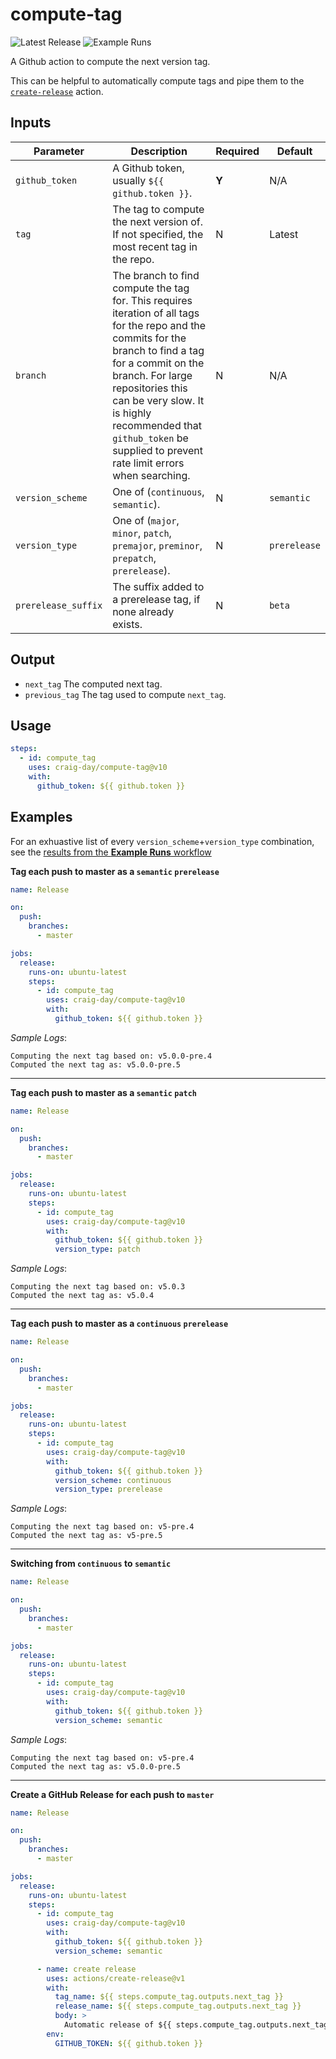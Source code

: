 # compute-tag

![Latest Release](https://img.shields.io/github/v/release/craig-day/compute-tag?label=Latest%20Release)
![Example Runs](https://github.com/craig-day/compute-tag/workflows/Example%20Runs/badge.svg)

A Github action to compute the next version tag.

This can be helpful to automatically compute tags and pipe them to the
[`create-release`](https://github.com/actions/create-release) action.

## Inputs

| Parameter           | Description                                                                                                                                                                                                                                                                                                           | Required | Default      |
| ------------------- | --------------------------------------------------------------------------------------------------------------------------------------------------------------------------------------------------------------------------------------------------------------------------------------------------------------------- | -------- | ------------ |
| `github_token`      | A Github token, usually `${{ github.token }}`.                                                                                                                                                                                                                                                                        | **Y**    | N/A          |
| `tag`               | The tag to compute the next version of. If not specified, the most recent tag in the repo.                                                                                                                                                                                                                            | N        | Latest       |
| `branch`            | The branch to find compute the tag for. This requires iteration of all tags for the repo and the commits for the branch to find a tag for a commit on the branch. For large repositories this can be very slow. It is highly recommended that `github_token` be supplied to prevent rate limit errors when searching. | N        | N/A          |
| `version_scheme`    | One of (`continuous`, `semantic`).                                                                                                                                                                                                                                                                                    | N        | `semantic`   |
| `version_type`      | One of (`major`, `minor`, `patch`, `premajor`, `preminor`, `prepatch`, `prerelease`).                                                                                                                                                                                                                                                         | N        | `prerelease` |
| `prerelease_suffix` | The suffix added to a prerelease tag, if none already exists.                                                                                                                                                                                                                                                         | N        | `beta`       |

## Output

- `next_tag` The computed next tag.
- `previous_tag` The tag used to compute `next_tag`.

## Usage

```yaml
steps:
  - id: compute_tag
    uses: craig-day/compute-tag@v10
    with:
      github_token: ${{ github.token }}
```

## Examples

For an exhuastive list of every `version_scheme`+`version_type` combination, see the
[results from the **Example Runs** workflow](https://github.com/craig-day/compute-tag/actions?query=workflow%3A%22Example+Runs%22)

**Tag each push to master as a `semantic` `prerelease`**

```yaml
name: Release

on:
  push:
    branches:
      - master

jobs:
  release:
    runs-on: ubuntu-latest
    steps:
      - id: compute_tag
        uses: craig-day/compute-tag@v10
        with:
          github_token: ${{ github.token }}
```

_Sample Logs_:

```
Computing the next tag based on: v5.0.0-pre.4
Computed the next tag as: v5.0.0-pre.5
```

---

**Tag each push to master as a `semantic` `patch`**

```yaml
name: Release

on:
  push:
    branches:
      - master

jobs:
  release:
    runs-on: ubuntu-latest
    steps:
      - id: compute_tag
        uses: craig-day/compute-tag@v10
        with:
          github_token: ${{ github.token }}
          version_type: patch
```

_Sample Logs_:

```
Computing the next tag based on: v5.0.3
Computed the next tag as: v5.0.4
```

---

**Tag each push to master as a `continuous` `prerelease`**

```yaml
name: Release

on:
  push:
    branches:
      - master

jobs:
  release:
    runs-on: ubuntu-latest
    steps:
      - id: compute_tag
        uses: craig-day/compute-tag@v10
        with:
          github_token: ${{ github.token }}
          version_scheme: continuous
          version_type: prerelease
```

_Sample Logs_:

```
Computing the next tag based on: v5-pre.4
Computed the next tag as: v5-pre.5
```

---

**Switching from `continuous` to `semantic`**

```yaml
name: Release

on:
  push:
    branches:
      - master

jobs:
  release:
    runs-on: ubuntu-latest
    steps:
      - id: compute_tag
        uses: craig-day/compute-tag@v10
        with:
          github_token: ${{ github.token }}
          version_scheme: semantic
```

_Sample Logs_:

```
Computing the next tag based on: v5-pre.4
Computed the next tag as: v5.0.0-pre.5
```

---

**Create a GitHub Release for each push to `master`**

```yaml
name: Release

on:
  push:
    branches:
      - master

jobs:
  release:
    runs-on: ubuntu-latest
    steps:
      - id: compute_tag
        uses: craig-day/compute-tag@v10
        with:
          github_token: ${{ github.token }}
          version_scheme: semantic

      - name: create release
        uses: actions/create-release@v1
        with:
          tag_name: ${{ steps.compute_tag.outputs.next_tag }}
          release_name: ${{ steps.compute_tag.outputs.next_tag }}
          body: >
            Automatic release of ${{ steps.compute_tag.outputs.next_tag }}
        env:
          GITHUB_TOKEN: ${{ github.token }}
```
